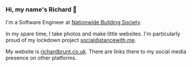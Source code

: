 ### Hi, my name's Richard 👋

I'm a Software Engineer at [Nationwide Building Society](https://www.nationwide-jobs.co.uk/tech-talent/).

In my spare time, I take photos and make little websites. I'm particularly proud of my lockdown project [socialdistancewith.me](https://socialdistancewith.me).

My website is [richardbrunt.co.uk](https://richardbrunt.co.uk). There are links there to my social media presence on other platforms.
